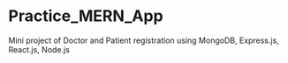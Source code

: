 # Practice_MERN_App
Mini project of Doctor and Patient registration using MongoDB, Express.js, React.js, Node.js
